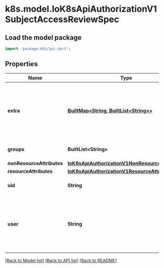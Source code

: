# k8s.model.IoK8sApiAuthorizationV1SubjectAccessReviewSpec

## Load the model package
```dart
import 'package:k8s/api.dart';
```

## Properties
Name | Type | Description | Notes
------------ | ------------- | ------------- | -------------
**extra** | [**BuiltMap&lt;String, BuiltList&lt;String&gt;&gt;**](BuiltList.md) | Extra corresponds to the user.Info.GetExtra() method from the authenticator.  Since that is input to the authorizer it needs a reflection here. | [optional] 
**groups** | **BuiltList&lt;String&gt;** | Groups is the groups you're testing for. | [optional] 
**nonResourceAttributes** | [**IoK8sApiAuthorizationV1NonResourceAttributes**](IoK8sApiAuthorizationV1NonResourceAttributes.md) |  | [optional] 
**resourceAttributes** | [**IoK8sApiAuthorizationV1ResourceAttributes**](IoK8sApiAuthorizationV1ResourceAttributes.md) |  | [optional] 
**uid** | **String** | UID information about the requesting user. | [optional] 
**user** | **String** | User is the user you're testing for. If you specify \"User\" but not \"Groups\", then is it interpreted as \"What if User were not a member of any groups | [optional] 

[[Back to Model list]](../README.md#documentation-for-models) [[Back to API list]](../README.md#documentation-for-api-endpoints) [[Back to README]](../README.md)


